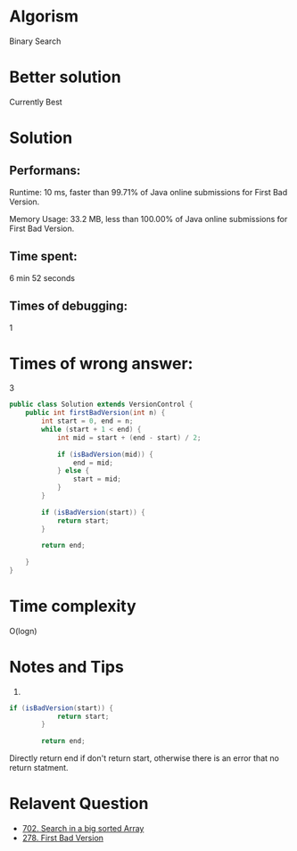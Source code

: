 # Algorism 

Binary Search 

# Better solution 

Currently Best

# Solution 

## Performans:

Runtime: 10 ms, faster than 99.71% of Java online submissions for First Bad Version.

Memory Usage: 33.2 MB, less than 100.00% of Java online submissions for First Bad Version.

## Time spent: 

6 min 52 seconds

## Times of debugging:

1

# Times of wrong answer:

3

```java
public class Solution extends VersionControl {
    public int firstBadVersion(int n) {
        int start = 0, end = n;
        while (start + 1 < end) {
            int mid = start + (end - start) / 2;
            
            if (isBadVersion(mid)) {
                end = mid;
            } else {
                start = mid;
            }
        }
        
        if (isBadVersion(start)) {
            return start;
        }
        
        return end;
        
    }
}
```

# Time complexity
O(logn)

# Notes and Tips
1. 
```java
if (isBadVersion(start)) {
            return start;
        }
        
        return end;
```
Directly return end if don't return start, otherwise there is an error that no return statment.

# Relavent Question
- [702. Search in a big sorted Array](https://github.com/Wanchunwei/leetcode/blob/master/notes/Search_In_a_Big_Sorted_Array.md)
- [278. First Bad Version](https://github.com/Wanchunwei/leetcode/blob/master/notes/First_Bad_Version.md)

